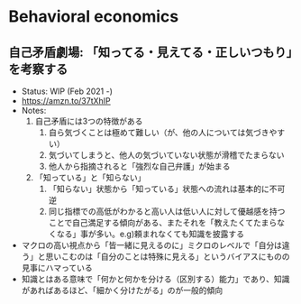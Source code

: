 # Behavioral economics

## 自己矛盾劇場: 「知ってる・見えてる・正しいつもり」を考察する
- Status: WIP (Feb 2021 -)
- https://amzn.to/37tXhIP
- Notes:
	1. 自己矛盾には3つの特徴がある
		1. 自ら気づくことは極めて難しい（が、他の人については気づきやすい）
		2. 気づいてしまうと、他人の気づいていない状態が滑稽でたまらない
		3. 他人から指摘されると「強烈な自己弁護」が始まる
	1. 「知っている」と「知らない」
		1. 「知らない」状態から「知っている」状態への流れは基本的に不可逆
		2. 同じ指標での高低がわかると高い人は低い人に対して優越感を持つことで自己満足する傾向がある、またそれを「教えたくてたまらなくなる」事が多い。e.g)頼まれなくても知識を披露する
- マクロの高い視点から「皆一緒に見えるのに」ミクロのレベルで「自分は違う」と思いこむのは「自分のことは特殊に見える」というバイアスにものの見事にハマっている
- 知識とはある意味で「何かと何かを分ける（区別する）能力」であり、知識があればあるほど、「細かく分けたがる」のが一般的傾向
